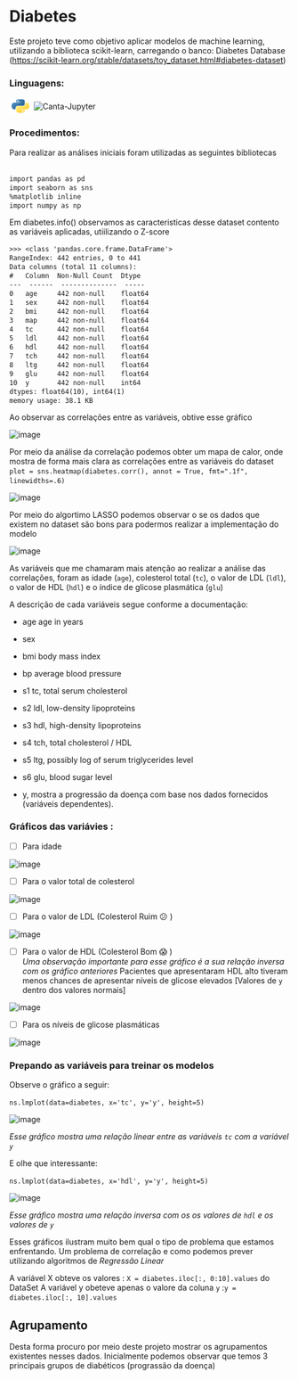 # Diabetes

Este projeto teve como objetivo aplicar modelos de machine learning, utilizando a biblioteca scikit-learn, carregando o banco: Diabetes Database (https://scikit-learn.org/stable/datasets/toy_dataset.html#diabetes-dataset)
 
### Linguagens:

<div>
  <img align="center" alt="Canta-Python" height="30" width="40" src="https://raw.githubusercontent.com/devicons/devicon/master/icons/python/python-original.svg" />
  <img align="center" alt="Canta-Jupyter" height="30" width="40" src="https://devicons.railway.app/i/jupyter.svg" />
<div />

### Procedimentos:

Para realizar as análises iniciais foram utilizadas as seguintes bibliotecas

 ```
 
 import pandas as pd
 import seaborn as sns
 %matplotlib inline
 import numpy as np
 
 ```
 
 Em diabetes.info() observamos as caracteristicas desse dataset contento as variáveis aplicadas, utiilizando o Z-score
 
 ```
 >>> <class 'pandas.core.frame.DataFrame'>
RangeIndex: 442 entries, 0 to 441
Data columns (total 11 columns):
 #   Column  Non-Null Count  Dtype  
---  ------  --------------  -----  
 0   age     442 non-null    float64
 1   sex     442 non-null    float64
 2   bmi     442 non-null    float64
 3   map     442 non-null    float64
 4   tc      442 non-null    float64
 5   ldl     442 non-null    float64
 6   hdl     442 non-null    float64
 7   tch     442 non-null    float64
 8   ltg     442 non-null    float64
 9   glu     442 non-null    float64
 10  y       442 non-null    int64  
dtypes: float64(10), int64(1)
memory usage: 38.1 KB
```

Ao observar as correlações entre as variáveis, obtive esse gráfico

![image](https://user-images.githubusercontent.com/81988636/203664010-48e25f02-f49e-4647-b9ec-7756fc61604a.png)

Por meio da análise da correlação podemos obter um mapa de calor, onde mostra de forma mais clara as correlações entre as variáveis do dataset
`plot = sns.heatmap(diabetes.corr(), annot = True, fmt=".1f", linewidths=.6)`

![image](https://user-images.githubusercontent.com/81988636/206432064-bcf55dcd-c081-4256-b6b8-3cf8b5f0b2e1.png)

Por meio do algortimo LASSO podemos observar o se os dados que existem no dataset são bons para podermos realizar a implementação do modelo

![image](https://user-images.githubusercontent.com/81988636/206455596-c51f99c3-bc4d-4515-960f-c1fbd1d4149f.png)

As variáveis que me chamaram mais atenção ao realizar a análise das correlações, foram as idade (`age`), colesterol total (`tc`), o valor de LDL (`ldl`), o valor de HDL (`hdl`) e o índice de glicose plasmática (`glu`)

A descrição de cada variáveis segue conforme a documentação:

- age age in years

- sex

- bmi body mass index

- bp average blood pressure

- s1 tc, total serum cholesterol

- s2 ldl, low-density lipoproteins

- s3 hdl, high-density lipoproteins

- s4 tch, total cholesterol / HDL

- s5 ltg, possibly log of serum triglycerides level

- s6 glu, blood sugar level

- y, mostra a progressão da doença com base nos dados fornecidos (variáveis dependentes). 

### Gráficos das variávies :

- [ ] Para idade

![image](https://user-images.githubusercontent.com/81988636/203664841-9a2152b3-d1eb-4d37-822e-38bbd9ca1785.png)

- [ ] Para o valor total de colesterol 

![image](https://user-images.githubusercontent.com/81988636/203664939-a5d5c4f0-a386-49d5-a247-6083cada8e42.png)

- [ ] Para o valor de LDL (Colesterol Ruim :confused: ) 

![image](https://user-images.githubusercontent.com/81988636/203664986-72ada936-b1da-4f45-86c9-90da3da3888f.png)

- [ ] Para o valor de HDL (Colesterol Bom :scream: ) <br />
_Uma observação importante para esse gráfico é a sua relação inversa com os gráfico anteriores_ Pacientes que apresentaram HDL alto tiveram menos chances de apresentar níveis de glicose elevados [Valores de `y` dentro dos valores normais]

![image](https://user-images.githubusercontent.com/81988636/203665220-25495128-40a8-4862-bb12-5488845dea62.png)

- [ ] Para os níveis de glicose plasmáticas

![image](https://user-images.githubusercontent.com/81988636/203665436-c5731c68-1b94-4dd4-a533-e362ae81cfae.png)

### Prepando as variáveis para treinar os modelos

Observe o gráfico a seguir: 

`ns.lmplot(data=diabetes, x='tc', y='y', height=5)`

![image](https://user-images.githubusercontent.com/81988636/203665682-464986b7-2d14-456b-8dba-2ff9c084655e.png)

_Esse gráfico mostra uma relação linear entre as variáveis `tc` com a variável `y`_

E olhe que interessante:

`ns.lmplot(data=diabetes, x='hdl', y='y', height=5)`

![image](https://user-images.githubusercontent.com/81988636/203666012-2ba95485-ca45-437c-a9b9-6851cea336be.png)

_Esse gráfico mostra uma relação inversa com os os valores de `hdl` e os valores de `y`_


Esses gráficos ilustram muito bem qual o tipo de problema que estamos enfrentando. Um problema de correlação e como podemos prever utilizando algoritmos de _Regressão Linear_

A variável X obteve os valores : `X = diabetes.iloc[:, 0:10].values` do DataSet
A variável y obeteve apenas o valore da coluna `y` :`y = diabetes.iloc[:, 10].values`

## Agrupamento 
Desta forma procuro por meio deste projeto mostrar os agrupamentos existentes nesses dados. Inicialmente podemos observar que temos 3 principais grupos de diabéticos (prograssão da doença)
